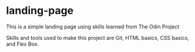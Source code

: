 # landing-page
This is a simple landing page using skills learned from The Odin Project

Skills and tools used to make this project are Git, HTML basics, CSS basics, and Flex Box.